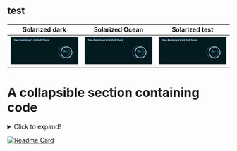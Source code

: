 ## test


Solarized dark             |  Solarized Ocean          |  Solarized test
:-------------------------:|:-------------------------:|:-------------------------:
![](https://raw.githubusercontent.com/hugosilvaguerreiro/hugosilvaguerreiro/main/test.svg)  |  ![](https://raw.githubusercontent.com/hugosilvaguerreiro/hugosilvaguerreiro/main/test.svg) |  ![](https://raw.githubusercontent.com/hugosilvaguerreiro/hugosilvaguerreiro/main/test.svg)

# A collapsible section containing code
<details>
  <summary>Click to expand!</summary>
  
Solarized dark             |  Solarized Ocean          |  Solarized test
:-------------------------:|:-------------------------:|:-------------------------:
![](https://raw.githubusercontent.com/hugosilvaguerreiro/hugosilvaguerreiro/main/test.svg)  |  ![](https://raw.githubusercontent.com/hugosilvaguerreiro/hugosilvaguerreiro/main/test.svg) |  ![](https://raw.githubusercontent.com/hugosilvaguerreiro/hugosilvaguerreiro/main/test.svg)
</details>

[![Readme Card](https://github-readme-stats.vercel.app/api/pin/?username=hugosilvaguerreiro&repo=rembg)](https://github.com/hugosilvaguerreiro/rembg)
